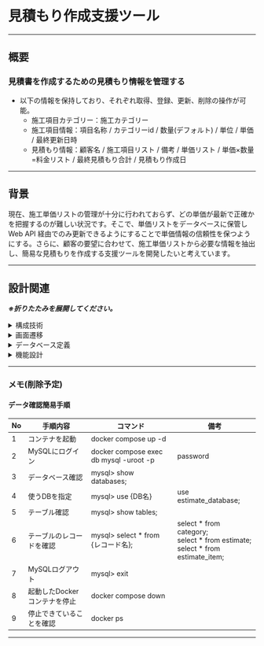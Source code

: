 # 見積もり作成支援ツール

***

## 概要

### 見積書を作成するための見積もり情報を管理する

- 以下の情報を保持しており、それぞれ取得、登録、更新、削除の操作が可能。
    - 施工項目カテゴリー：施工カテゴリー
    - 施工項目情報：項目名称 / カテゴリーid / 数量(デフォルト) / 単位 / 単価 / 最終更新日時
    - 見積もり情報：顧客名 / 施工項目リスト / 備考 / 単価リスト / 単価×数量=料金リスト / 最終見積もり合計 / 見積もり作成日

***

## 背景

現在、施工単価リストの管理が十分に行われておらず、どの単価が最新で正確かを把握するのが難しい状況です。そこで、単価リストをデータベースに保管し
Web API 経由でのみ更新できるようにすることで単価情報の信頼性を保つようにする。さらに、顧客の要望に合わせて、施工単価リストから必要な情報を抽出し、簡易な見積もりを作成する支援ツールを開発したいと考えています。
***

## 設計関連

**_※折りたたみを展開してください。_**
<details>
<summary>構成技術</summary>

- バックエンド: Java, Spring Boot
- フロントエンド: React, TypeScript(予定)
- その他
    - MySQL
    - Docker
    - 自動テスト
    - CI (GitHub Actions)
    - AWSデプロイ

#### Spring Boot 設定

| Project     | Gradle Project |
|-------------|----------------|
| Spring Boot | 3.2.2          |
| Language    | Java           |
| Packaging   | Jar            |
| Java        | 17             |

</details>

<details>
<summary>画面遷移</summary>
※ユーザーが入力操作可能箇所はグレーアウト

![見積もり支援システム画面遷移.png](image/screenTransition2.png)
</details>

<details>
<summary>データベース定義</summary>

**_データ構造_**

![見積もりシステムデータ構造.png](image/dataStructure2.png)

**_ER図_**

![データベースER図.png](image/databaseER2.png)

※要sql定義ファイル参照
</details>

<details>
<summary>機能設計</summary>

### URL設計

| カテゴリー管理機能 | 詳細           | URL              |
|-----------|--------------|------------------|
| 全件取得      | 一覧取得         | /categories      |
| 新規登録      | 新規カテゴリー登録    | /categories      |
| リストの編集    | 指定したidの内容更新  | /categories/{id} |
| 削除        | 指定したidのデータ削除 | /categories/{id} |

| 施工項目管理機能 | 詳細               | URL                                |
|----------|------------------|------------------------------------|
| 全件取得     | 一覧取得             | /estimate-item                     |
| 絞り込み検索   | 指定したカテゴリーidで一覧取得 | /estimate-item?categoriesId= ⚪︎⚪︎︎ |
| 新規登録     | 新規施工項目の登録        | /estimate-item                     |
| リストの編集   | 指定したidの内容更新      | /estimate-item/{id}                |
| 削除       | 指定したidのデータ削除     | /estimate-item/{id}                |

| 見積もり情報管理機能 | 詳細           | URL            |
|------------|--------------|----------------|
| 全件取得       | 一覧取得         | /estimate      |
| 新規登録       | 新規カテゴリー登録    | /estimate      |
| リストの編集     | 指定したidの内容更新  | /estimate/{id} |
| 削除         | 指定したidのデータ削除 | /estimate/{id} |

***

</details>

***

### メモ(削除予定)

#### データ確認簡易手順

| No | 手順内容               | コマンド	                                   | 備考                                                                                 |
|----|--------------------|-----------------------------------------|------------------------------------------------------------------------------------|
| 1  | コンテナを起動	           | docker compose up -d                    |                                                                                    |
| 2  | MySQLにログイン	        | docker compose exec db mysql -uroot -p	 | password                                                                           |
| 3  | データベース確認	          | mysql> show databases;                  |                                                                                    |
| 4  | 使うDBを指定	           | mysql> use {DB名}                        | use estimate_database;                                                             |
| 5  | テーブル確認	            | mysql> show tables;                     |                                                                                    |
| 6  | テーブルのレコードを確認	      | mysql> select * from {レコード名};           | select * from category;<br>select * from estimate;<br>select * from estimate_item; |
| 7  | MySQLログアウト	        | mysql> exit                             |                                                                                    |
| 8  | 起動したDockerコンテナを停止	 | docker compose down                     |                                                                                    |
| 9  | 停止できていることを確認	      | docker ps	                              |                                                                                    |

***
